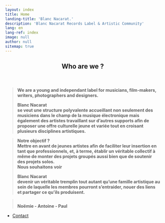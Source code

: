 ```yaml
---
layout: index
title: Home
landing-title: 'Blanc Nacarat.'
description: 'Blanc Nacarat Records Label & Artistic Community'
lang: en
lang-ref: index
image: null
author: null
sitemap: true
---
```


<section id="two">
    <div class="inner">
        <header class="major">
            <h2>Who are we ?</h2>
        </header>
                <!-- <p>{{ content }}</p> -->
		<blockquote><b> We are a young and independant label for musicians, film-makers, writers, photographers and designers.
		<br>
		<p class="logo" style="padding-left: 0em;padding-right: 0em;margin-bottom: 0px;"><strong> Blanc Nacarat&nbsp;</strong></p>se veut une structure polyvalente accueillant non seulement des musiciens dans le champ de la musique électronique mais également des artistes travaillant sur d’autres supports afin de proposer une offre culturelle jeune et variée tout en croisant plusieurs disciplines artistiques. 
		</b></blockquote>
		<blockquote>
			<b> Notre objectif ?
				<br> Mettre en avant de jeunes artistes afin de faciliter leur insertion en tant que professionnels, et, à terme, établir un véritable collectif à même de monter des projets groupés aussi bien que de soutenir des projets solos.
				<br> Nous souhaitons voir <p class="logo" style="padding-left: 0em;padding-right: 0em;margin-bottom: 0px;"><strong> Blanc Nacarat&nbsp;</strong></p>devenir un véritable tremplin tout autant qu’une famille artistique au sein de laquelle les membres pourront s’entraider, nouer des liens et partager ce qu’ils produisent.
			</b>
		</blockquote>
		<blockquote>
			<b style ="display: flex;">
				<p style="margin-bottom: 0px;text-align:center;"> Noëmie - Antoine - Paul </p>
			</b>
		</blockquote>
			<ul class="actions">
                   		<li>
                   			<a href="#contact" class="button special js-scrollTo">Contact</a>
                   		</li>
			</ul>
    </div>
</section>